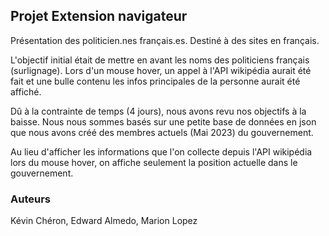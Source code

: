 ## Projet Extension navigateur

Présentation des politicien.nes français.es. Destiné à des sites en français.

L'objectif initial était de mettre en avant les noms des politiciens français (surlignage). Lors d'un mouse hover, un appel à l'API wikipédia aurait été fait et une bulle contenu les infos principales de la personne aurait été affiché.

Dû à la contrainte de temps (4 jours), nous avons revu nos objectifs à la baisse. 
Nous nous sommes basés sur une petite base de données en json que nous avons créé des membres actuels (Mai 2023) du gouvernement.

Au lieu d'afficher les informations que l'on collecte depuis l'API wikipédia lors du mouse hover, on affiche seulement la position actuelle dans le gouvernement.

### Auteurs
Kévin Chéron, Edward Almedo, Marion Lopez
